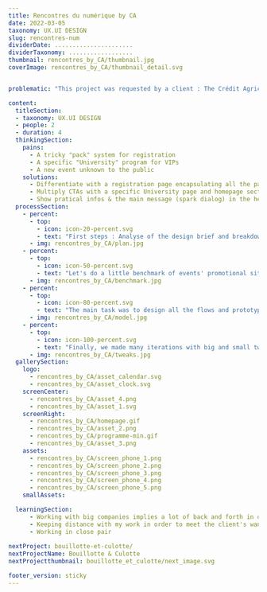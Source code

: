```yaml
---
title: Rencontres du numérique by CA
date: 2022-03-05
taxonomy: UX.UI DESIGN
slug: rencontres-num
dividerDate: ......................
dividerTaxonomy: ..................
thumbnail: rencontres_by_CA/thumbnail.jpg
coverImage: rencontres_by_CA/thumbnail_detail.svg


problematic: "This project was requested by a client : The Crédit Agricole Group, to promote an event they wanted to launch in April of 2024. The ambition of the event was to spark dialog about the future & AI technology. The target audience was mainly professionnal and interested in exchanging about AI. The client wanted a clean and prestigious feel to the site"

content:
  titleSection:
  - taxonomy: UX.UI DESIGN
  - people: 2
  - duration: 4
  thinkingSection:
    pains:
      - A tricky "pack" system for registration
      - A specific "University" program for VIPs
      - A new event unknown to the public
    solutions:
      - Differentiate with a registration page encapsulating all the packs
      - Multiply CTAs with a specific University page and homepage section
      - Show pratical infos & the main message (spark dialog) in the header
  processSection:
    - percent:
      - top:
        - icon: icon-20-percent.svg
        - text: "First steps : Analyse of the design brief and breakdown of the needs and arborescence of the future site."
      - img: rencontres_by_CA/plan.jpg
    - percent:
      - top:
        - icon: icon-50-percent.svg
        - text: "Let's do a little benchmark of events' promotional sites. The client suggested 'Les entretions du Royaumont'."
      - img: rencontres_by_CA/benchmark.jpg
    - percent:
      - top:
        - icon: icon-80-percent.svg 
        - text: "The main task was to design all the flows and prototype them at the same time in order to submit them to the client as fast as possible for approval."
      - img: rencontres_by_CA/model.jpg
    - percent:
      - top:
        - icon: icon-100-percent.svg 
        - text: "Finally, we made many iterations with big and small tweaks to respond to client feedbacks"
      - img: rencontres_by_CA/tweaks.jpg
  gallerySection:
    logo:
      - rencontres_by_CA/asset_calendar.svg
      - rencontres_by_CA/asset_clock.svg
    screenCenter: 
      - rencontres_by_CA/asset_4.png
      - rencontres_by_CA/asset_1.svg
    screenRight:
      - rencontres_by_CA/homepage.gif
      - rencontres_by_CA/asset_2.png
      - rencontres_by_CA/programme-min.gif
      - rencontres_by_CA/asset_3.png
    assets:
      - rencontres_by_CA/screen_phone_1.png
      - rencontres_by_CA/screen_phone_2.png
      - rencontres_by_CA/screen_phone_3.png
      - rencontres_by_CA/screen_phone_4.png
      - rencontres_by_CA/screen_phone_5.png
    smallAssets:

  learningSection:
      - Working with big companies implies a lot of back and forth in order to arrive at a satisfactory product for everyone envolved
      - Keeping distance with my work in order to meet the client's wants and needs 
      - Working in close pair
  
nextProject: bouillotte-et-culotte/
nextProjectName: Bouillotte & Culotte
nextProjectthumbnail: bouillotte_et_culotte/next_image.svg

footer_version: sticky
---
```

